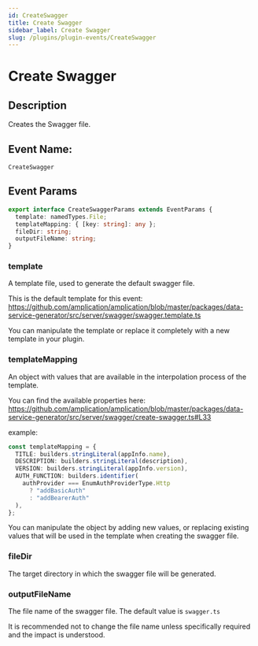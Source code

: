 ```yaml
---
id: CreateSwagger
title: Create Swagger
sidebar_label: Create Swagger
slug: /plugins/plugin-events/CreateSwagger
---
```


# Create Swagger

## Description

Creates the Swagger file.

## Event Name:

`CreateSwagger`

## Event Params

```ts
export interface CreateSwaggerParams extends EventParams {
  template: namedTypes.File;
  templateMapping: { [key: string]: any };
  fileDir: string;
  outputFileName: string;
}
```

### template

A template file, used to generate the default swagger file.

This is the default template for this event: https://github.com/amplication/amplication/blob/master/packages/data-service-generator/src/server/swagger/swagger.template.ts

You can manipulate the template or replace it completely with a new template in your plugin.

### templateMapping

An object with values that are available in the interpolation process of the template.

You can find the available properties here: https://github.com/amplication/amplication/blob/master/packages/data-service-generator/src/server/swagger/create-swagger.ts#L33

example:

```ts
const templateMapping = {
  TITLE: builders.stringLiteral(appInfo.name),
  DESCRIPTION: builders.stringLiteral(description),
  VERSION: builders.stringLiteral(appInfo.version),
  AUTH_FUNCTION: builders.identifier(
    authProvider === EnumAuthProviderType.Http
      ? "addBasicAuth"
      : "addBearerAuth"
  ),
};
```

You can manipulate the object by adding new values, or replacing existing values that will be used in the template when creating the swagger file.

### fileDir

The target directory in which the swagger file will be generated.

### outputFileName

The file name of the swagger file. The default value is `swagger.ts`

It is recommended not to change the file name unless specifically required and the impact is understood.
